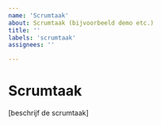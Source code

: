 ```yaml
---
name: 'Scrumtaak'
about: Scrumtaak (bijvoorbeeld demo etc.)
title: ''
labels: 'scrumtaak'
assignees: ''

---
```


# Scrumtaak

[beschrijf de scrumtaak]
